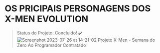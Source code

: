 # OS PRICIPAIS PERSONAGENS DOS X-MEN EVOLUTION

> Status do Projeto: Concluido! :heavy_check_mark:
![Screenshot 2023-07-26 at 14-21-02 Projeto X-Men - Semana do Zero Ao Programador Contratado](https://github.com/chelo-1/X-MEN/assets/131183713/b8a3a475-9378-473c-ba42-27410ca6482d)

